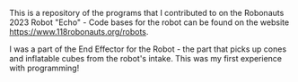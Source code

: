 This is a repository of the programs that I contributed to on the Robonauts 2023 Robot "Echo" - Code bases for the robot can be found on the website https://www.118robonauts.org/robots.

I was a part of the End Effector for the Robot - the part that picks up cones and inflatable cubes from the robot's intake. This was my first experience with programming!
